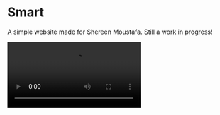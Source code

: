 # Smart

A simple website made for Shereen Moustafa. Still a work in progress!

![](./src/assets/smart_demo.mov)